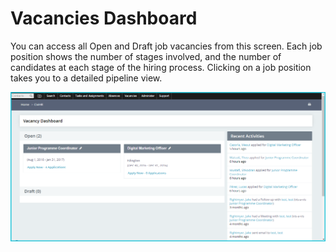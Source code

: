 Vacancies Dashboard
==========

You can access all Open and Draft job vacancies from this screen. Each job position shows the number of stages involved, and the number of candidates at each stage of the hiring process. Clicking on a job position takes you to a detailed pipeline view.

![image](../img/image15.png)